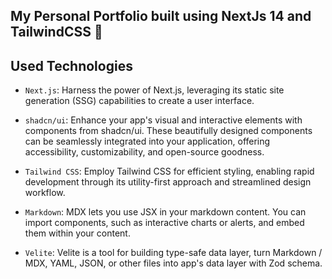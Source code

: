## My Personal Portfolio built using NextJs 14 and TailwindCSS 🎉

## Used Technologies

- `Next.js`: Harness the power of Next.js, leveraging its static site generation (SSG) capabilities to create a user interface.

- `shadcn/ui`: Enhance your app's visual and interactive elements with components from shadcn/ui. These beautifully designed components can be seamlessly integrated into your application, offering accessibility, customizability, and open-source goodness.

- `Tailwind CSS`: Employ Tailwind CSS for efficient styling, enabling rapid development through its utility-first approach and streamlined design workflow.

- `Markdown`: MDX lets you use JSX in your markdown content. You can import components, such as interactive charts or alerts, and embed them within your content.

- `Velite`: Velite is a tool for building type-safe data layer, turn Markdown / MDX, YAML, JSON, or other files into app's data layer with Zod schema.
